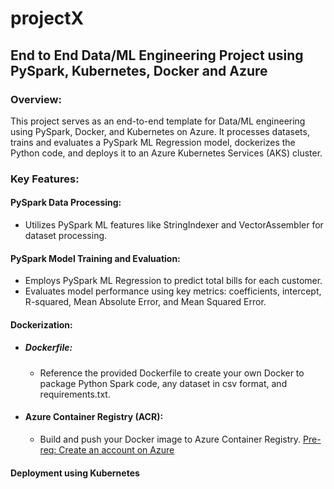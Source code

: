 # projectX
## End to End Data/ML Engineering Project using PySpark, Kubernetes, Docker and Azure

### Overview:
This project serves as an end-to-end template for Data/ML engineering using PySpark, Docker, and Kubernetes on Azure. It processes datasets, trains and evaluates a PySpark ML Regression model, dockerizes the Python code, and deploys it to an Azure Kubernetes Services (AKS) cluster.

### Key Features:

#### PySpark Data Processing:

- Utilizes PySpark ML features like StringIndexer and VectorAssembler for dataset processing.

#### PySpark Model Training and Evaluation:

- Employs PySpark ML Regression to predict total bills for each customer.
- Evaluates model performance using key metrics: coefficients, intercept, R-squared, Mean Absolute Error, and Mean Squared Error.

#### Dockerization:

- ##### Dockerfile:
  - Reference the provided Dockerfile to create your own Docker to package Python Spark code, any dataset in csv format, and requirements.txt.
- #### Azure Container Registry (ACR):
  - Build and push your Docker image to Azure Container Registry. [Pre-req: Create an account on Azure](https://go.microsoft.com/fwlink/?linkid=2227353&clcid=0x409&l=en-us&srcurl=https%3A%2F%2Fazure.microsoft.com%2Ffree)

#### Deployment using Kubernetes

